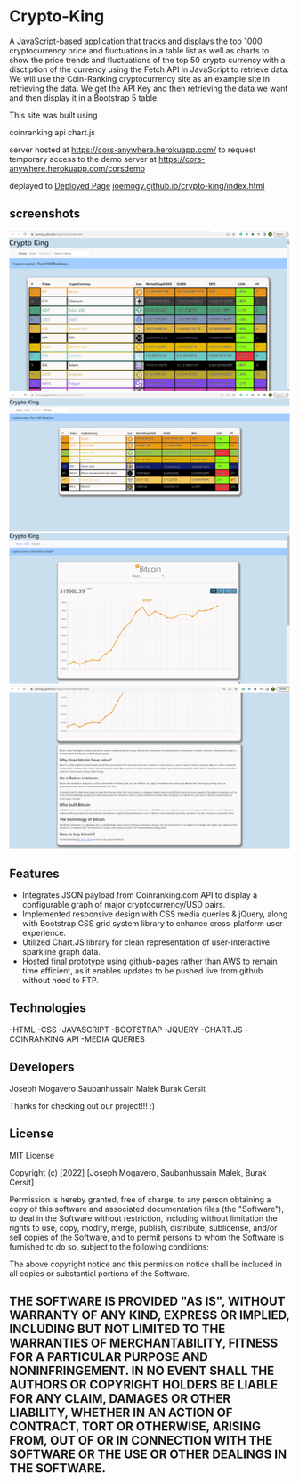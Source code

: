 # Crypto-King

A JavaScript-based application that tracks and displays the top 1000 cryptocurrency price and fluctuations in a table list
as well as charts to show the price trends and fluctuations of the top 50 crypto currency with a disctiption of the currency
using the Fetch API in JavaScript to retrieve data. We will use the Coin-Ranking cryptocurrency site as an example site in retrieving the data. We get the API Key and then retrieving the data we want and then display it in a Bootstrap 5 table.

This site was built using 

coinranking api
chart.js

server hosted at https://cors-anywhere.herokuapp.com/
to request temporary access to the demo server at https://cors-anywhere.herokuapp.com/corsdemo

deplayed to [Deployed Page](https://joemogy.github.io/crypto-king/index.html)
[joemogy.github.io/crypto-king/index.html](https://joemogy.github.io/crypto-king/index.html)

## screenshots

![Home page](/assets/img/screenshotHome.png)
![Home page filtered by search](/assets/img/screenshotHomeSearch.png)
![Chart page](/assets/img/screenshotChart.png)
![Chart page info](/assets/img/screenshotChart2.png)

## Features

- Integrates JSON payload from Coinranking.com API to display a configurable graph of major cryptocurrency/USD pairs.
- Implemented responsive design with CSS media queries & jQuery, along with Bootstrap CSS grid system library to enhance cross-platform user experience.
- Utilized Chart.JS library for clean representation of user-interactive sparkline graph data.
- Hosted final prototype using github-pages rather than AWS to remain time efficient, as it enables updates to be pushed live from github without need to FTP.

## Technologies
-HTML
-CSS
-JAVASCRIPT
-BOOTSTRAP
-JQUERY
-CHART.JS
-COINRANKING API
-MEDIA QUERIES

## Developers
Joseph Mogavero
Saubanhussain Malek
Burak Cersit

Thanks for checking out our project!!! :)

## License

MIT License

Copyright (c) [2022] [Joseph Mogavero, Saubanhussain Malek,
Burak Cersit]

Permission is hereby granted, free of charge, to any person obtaining a copy
of this software and associated documentation files (the "Software"), to deal
in the Software without restriction, including without limitation the rights
to use, copy, modify, merge, publish, distribute, sublicense, and/or sell
copies of the Software, and to permit persons to whom the Software is
furnished to do so, subject to the following conditions:

The above copyright notice and this permission notice shall be included in all
copies or substantial portions of the Software.

THE SOFTWARE IS PROVIDED "AS IS", WITHOUT WARRANTY OF ANY KIND, EXPRESS OR
IMPLIED, INCLUDING BUT NOT LIMITED TO THE WARRANTIES OF MERCHANTABILITY,
FITNESS FOR A PARTICULAR PURPOSE AND NONINFRINGEMENT. IN NO EVENT SHALL THE
AUTHORS OR COPYRIGHT HOLDERS BE LIABLE FOR ANY CLAIM, DAMAGES OR OTHER
LIABILITY, WHETHER IN AN ACTION OF CONTRACT, TORT OR OTHERWISE, ARISING FROM,
OUT OF OR IN CONNECTION WITH THE SOFTWARE OR THE USE OR OTHER DEALINGS IN THE
SOFTWARE.
---



